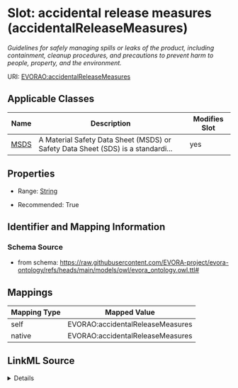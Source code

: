 

# Slot: accidental release measures (accidentalReleaseMeasures)


_Guidelines for safely managing spills or leaks of the product, including containment, cleanup procedures, and precautions to prevent harm to people, property, and the environment._





URI: [EVORAO:accidentalReleaseMeasures](https://raw.githubusercontent.com/EVORA-project/evora-ontology/refs/heads/main/models/owl/evora_ontology.owl.ttl#accidentalReleaseMeasures)



<!-- no inheritance hierarchy -->





## Applicable Classes

| Name | Description | Modifies Slot |
| --- | --- | --- |
| [MSDS](MSDS.md) | A Material Safety Data Sheet (MSDS) or Safety Data Sheet (SDS) is a standardi... |  yes  |







## Properties

* Range: [String](String.md)

* Recommended: True





## Identifier and Mapping Information







### Schema Source


* from schema: https://raw.githubusercontent.com/EVORA-project/evora-ontology/refs/heads/main/models/owl/evora_ontology.owl.ttl#




## Mappings

| Mapping Type | Mapped Value |
| ---  | ---  |
| self | EVORAO:accidentalReleaseMeasures |
| native | EVORAO:accidentalReleaseMeasures |




## LinkML Source

<details>
```yaml
name: accidentalReleaseMeasures
description: Guidelines for safely managing spills or leaks of the product, including
  containment, cleanup procedures, and precautions to prevent harm to people, property,
  and the environment.
title: accidental release measures
from_schema: https://raw.githubusercontent.com/EVORA-project/evora-ontology/refs/heads/main/models/owl/evora_ontology.owl.ttl#
rank: 1000
alias: accidentalReleaseMeasures
domain_of:
- MSDS
range: string
required: false
recommended: true
multivalued: false

```
</details>